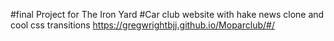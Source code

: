 #final Project for The Iron Yard
#Car club website with hake news clone and cool css transitions
https://gregwrightbjj.github.io/Moparclub/#/
